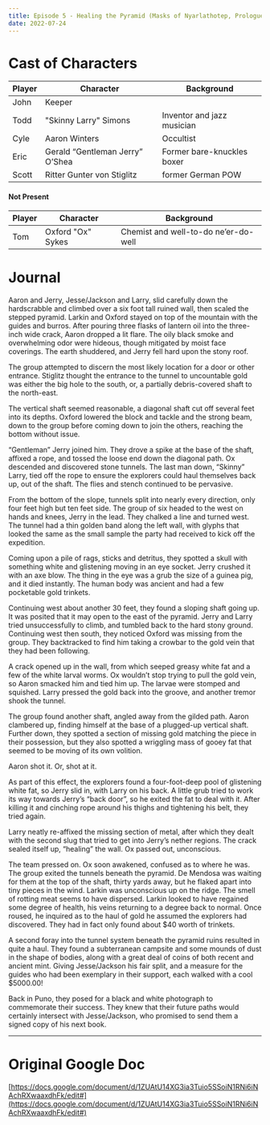 ```yaml
---
title: Episode 5 - Healing the Pyramid (Masks of Nyarlathotep, Prologue) - July 24, 2022
date: 2022-07-24
---
```


# Cast of Characters

| Player | Character | Background                                  |
|--------|-----------|----------------------------------------------|
| John   | Keeper    |
| Todd   |"Skinny Larry" Simons | Inventor and jazz musician |
| Cyle   | Aaron Winters | Occultist |
| Eric   | Gerald “Gentleman Jerry” O’Shea | Former bare-knuckles boxer |
| Scott  | Ritter Gunter von Stiglitz | former German POW |

#### Not Present

| Player | Character | Background                                  |
|--------|-----------|----------------------------------------------|
| Tom    | Oxford "Ox" Sykes | Chemist and well-to-do ne’er-do-well |


# Journal


Aaron and Jerry, Jesse/Jackson and Larry, slid carefully down the hardscrabble and climbed over a six foot tall ruined wall, then scaled the stepped pyramid. Larkin and Oxford stayed on top of the mountain with the guides and burros. After pouring three flasks of lantern oil into the three-inch wide crack, Aaron dropped a lit flare. The oily black smoke and overwhelming odor were hideous, though mitigated by moist face coverings. The earth shuddered, and Jerry fell hard upon the stony roof. 

The group attempted to discern the most likely location for a door or other entrance. Stiglitz thought the entrance to the tunnel to uncountable gold was either the big hole to the south, or, a partially debris-covered shaft to the north-east. 

The vertical shaft seemed reasonable, a diagonal shaft cut off several feet into its depths. Oxford lowered the block and tackle and the strong beam, down to the group before coming down to join the others, reaching the bottom without issue.

“Gentleman” Jerry joined him. They drove a spike at the base of the shaft, affixed a rope, and tossed the loose end down the diagonal path. Ox descended and discovered stone tunnels. The last man down, “Skinny” Larry, tied off the rope to ensure the explorers could haul themselves back up, out of the shaft. The flies and stench continued to be pervasive.

From the bottom of the slope, tunnels split into nearly every direction, only four feet high but ten feet side. The group of six headed to the west on hands and knees, Jerry in the lead. They chalked a line and turned west. The tunnel had a thin golden band along the left wall, with glyphs that looked the same as the small sample the party had received to kick off the expedition.

Coming upon a pile of rags, sticks and detritus, they spotted a skull with something white and glistening moving in an eye socket. Jerry crushed it with an axe blow. The thing in the eye was a grub the size of a guinea pig, and it died instantly. The human body was ancient and had a few pocketable gold trinkets.

Continuing west about another 30 feet, they found a sloping shaft going up. It was posited that it may open to the east of the pyramid. Jerry and Larry tried unsuccessfully to climb, and tumbled back to the hard stony ground. Continuing west then south, they noticed Oxford was missing from the group. They backtracked to find him taking a crowbar to the gold vein that they had been following.

A crack opened up in the wall, from which seeped greasy white fat and a few of the white larval worms. Ox wouldn’t stop trying to pull the gold vein, so Aaron smacked him and tied him up. The larvae were stomped and squished. Larry pressed the gold back into the groove, and another tremor shook the tunnel.

The group found another shaft, angled away from the gilded path. Aaron clambered up, finding himself at the base of a plugged-up vertical shaft. Further down, they spotted a section of missing gold matching the piece in their possession, but they also spotted a wriggling mass of gooey fat that seemed to be moving of its own volition.

Aaron shot it. Or, shot at it.

As part of this effect, the explorers found a four-foot-deep pool of glistening white fat, so Jerry slid in, with Larry on his back. A little grub tried to work its way towards Jerry’s “back door”, so he exited the fat to deal with it. After killing it and cinching rope around his thighs and tightening his belt, they tried again. 

Larry neatly re-affixed the missing section of metal, after which they dealt with the second slug that tried to get into Jerry’s nether regions. The crack sealed itself up, “healing” the wall. Ox passed out, unconscious.

The team pressed on. Ox soon awakened, confused as to where he was. The group exited the tunnels beneath the pyramid. De Mendosa was waiting for them at the top of the shaft, thirty yards away, but he flaked apart into tiny pieces in the wind. Larkin was unconscious up on the ridge. The smell of rotting meat seems to have dispersed. Larkin looked to have regained some degree of health, his veins returning to a degree back to normal. Once roused, he inquired as to the haul of gold he assumed the explorers had discovered. They had in fact only found about $40 worth of trinkets.

A second foray into the tunnel system beneath the pyramid ruins resulted in quite a haul. They found a subterranean campsite and some mounds of dust in the shape of bodies, along with a great deal of coins of both recent and ancient mint. Giving Jesse/Jackson his fair split, and a measure for the guides who had been exemplary in their support, each walked with a cool $5000.00!

Back in Puno, they posed for a black and white photograph to commemorate their success. They knew that their future paths would certainly intersect with Jesse/Jackson, who promised to send them a signed copy of his next book.


---

# Original Google Doc

[https://docs.google.com/document/d/1ZUAtU14XG3ia3Tuio5SSoiN1RNi6iNAchRXwaaxdhFk/edit#](https://docs.google.com/document/d/1ZUAtU14XG3ia3Tuio5SSoiN1RNi6iNAchRXwaaxdhFk/edit#)